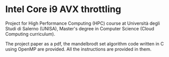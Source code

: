 # Intel Core i9 AVX throttling
Project for High Performance Computing (HPC) course at Università degli Studi di Salerno (UNISA), Master's degree in Computer Science (Cloud Computing curriculum).

The project paper as a pdf, the mandelbrodt set algorithm code written in C using OpenMP are provided. All the instructions are provided in them.

